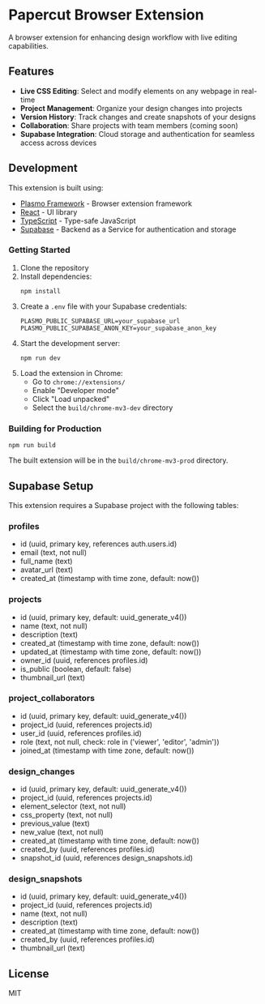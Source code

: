 # Papercut Browser Extension

A browser extension for enhancing design workflow with live editing capabilities.

## Features

- **Live CSS Editing**: Select and modify elements on any webpage in real-time
- **Project Management**: Organize your design changes into projects
- **Version History**: Track changes and create snapshots of your designs
- **Collaboration**: Share projects with team members (coming soon)
- **Supabase Integration**: Cloud storage and authentication for seamless access across devices

## Development

This extension is built using:

- [Plasmo Framework](https://www.plasmo.com/) - Browser extension framework
- [React](https://reactjs.org/) - UI library
- [TypeScript](https://www.typescriptlang.org/) - Type-safe JavaScript
- [Supabase](https://supabase.io/) - Backend as a Service for authentication and storage

### Getting Started

1. Clone the repository
2. Install dependencies:
   ```
   npm install
   ```
3. Create a `.env` file with your Supabase credentials:
   ```
   PLASMO_PUBLIC_SUPABASE_URL=your_supabase_url
   PLASMO_PUBLIC_SUPABASE_ANON_KEY=your_supabase_anon_key
   ```
4. Start the development server:
   ```
   npm run dev
   ```
5. Load the extension in Chrome:
   - Go to `chrome://extensions/`
   - Enable "Developer mode"
   - Click "Load unpacked"
   - Select the `build/chrome-mv3-dev` directory

### Building for Production

```
npm run build
```

The built extension will be in the `build/chrome-mv3-prod` directory.

## Supabase Setup

This extension requires a Supabase project with the following tables:

### profiles

- id (uuid, primary key, references auth.users.id)
- email (text, not null)
- full_name (text)
- avatar_url (text)
- created_at (timestamp with time zone, default: now())

### projects

- id (uuid, primary key, default: uuid_generate_v4())
- name (text, not null)
- description (text)
- created_at (timestamp with time zone, default: now())
- updated_at (timestamp with time zone, default: now())
- owner_id (uuid, references profiles.id)
- is_public (boolean, default: false)
- thumbnail_url (text)

### project_collaborators

- id (uuid, primary key, default: uuid_generate_v4())
- project_id (uuid, references projects.id)
- user_id (uuid, references profiles.id)
- role (text, not null, check: role in ('viewer', 'editor', 'admin'))
- joined_at (timestamp with time zone, default: now())

### design_changes

- id (uuid, primary key, default: uuid_generate_v4())
- project_id (uuid, references projects.id)
- element_selector (text, not null)
- css_property (text, not null)
- previous_value (text)
- new_value (text, not null)
- created_at (timestamp with time zone, default: now())
- created_by (uuid, references profiles.id)
- snapshot_id (uuid, references design_snapshots.id)

### design_snapshots

- id (uuid, primary key, default: uuid_generate_v4())
- project_id (uuid, references projects.id)
- name (text, not null)
- description (text)
- created_at (timestamp with time zone, default: now())
- created_by (uuid, references profiles.id)
- thumbnail_url (text)

## License

MIT
